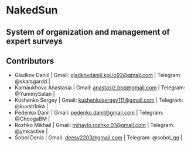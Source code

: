 # NakedSun

## System of organization and management of expert surveys

## Contributors

- Gladkov Danіil | Gmail: gladkovdaniil.kpi.io92@gmail.com  | Telegram: @skarsgardd |
- Karnaukhova Anastasia | Gmail: anastasiz.bbq@gmail.com | Telegram: @YummySatan |
- Kushenko Sergey | Gmail: kushenkosergey111@gmail.com | Telegram: @kuvsh1nka |
- Pedenko Danil | Gmail: pedenko.danil@gmail.com | Telegram: @ChoogaBM |
- Rozhko Mikhail | Gmail: mihaylo.rozhko.01@gmail.com | Telegram: @ymkactive |
- Sobol Denis | Gmail: deesy2203@gmail.com | Telegram: @sobol_gg |
